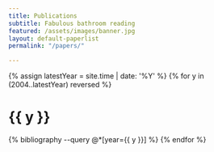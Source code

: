 ```yaml
---
title: Publications
subtitle: Fabulous bathroom reading
featured: /assets/images/banner.jpg
layout: default-paperlist
permalink: "/papers/"

---
```

{% assign latestYear = site.time | date: '%Y' %}
{% for y in (2004..latestYear) reversed %}
<h1><a name="{{ y }}"></a>{{ y }}</h1>
{% bibliography --query @*[year={{ y }}] %}
{% endfor %}